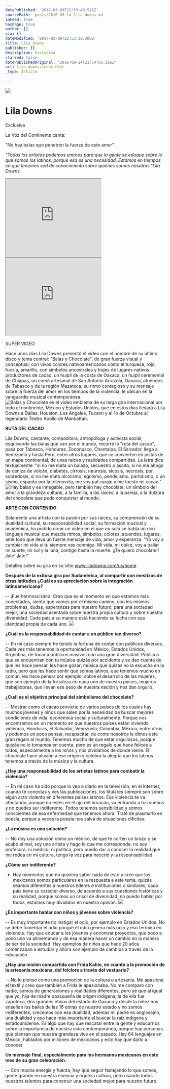 ```yaml
---
datePublished: '2017-03-09T22:53:40.515Z'
sourcePath: _posts/2016-09-14-lila-downs.md
inFeed: true
hasPage: true
author: []
via: {}
dateModified: '2017-03-09T22:53:39.300Z'
title: Lila Downs
publisher: {}
description: Exclusiva
starred: false
datePublishedOriginal: '2016-09-14T21:54:05.165Z'
url: lila-downs/index.html
_type: Article

---
```

![](https://the-grid-user-content.s3-us-west-2.amazonaws.com/2dbab6b6-8b5b-46ff-91d8-5f9e5478f880.jpg)

# Lila Downs

Exclusiva

La Voz del Continente canta:

"No hay balas que penetren la fuerza de este amor"

_"Todos los artistas podemos unirnos para que la gente se eduque sobre lo que somos los latinos, porque esa es una necesidad. Estamos en tiempos en que tenemos sed de conocimiento sobre quienes somos nosotros."Lila Downs_

<iframe src="https://the-grid.github.io/ed-userhtml/?g=eJwlzTsOwjAMANCdU0Q-QA0qBQk1nbuwMLI1iUsiJTXkI4vbg-AC741hzUsiJcFVr2E47UF5Cg9fNfSHAVTJVoOv9VkuiCLSvbnVZqiznJCSIYd0nm_8Ene9H0H9OMPZUdbwxZYYWdYWY7GZaJtG_I_T7gPzOinZ" height="244" style=""></iframe>

<iframe src="https://the-grid.github.io/ed-userhtml/?g=eJzLKCkpKLbS16_MLy0p1UtK1U819wjKLyxP8Y0yAQCVmwoC" height="244" style=""></iframe>

SUPER VIDEO

Hace unos días Lila Downs presentó el video con el nombre de su último disco y tema central: "Balas y Chocolate", de gran fuerza visual y conceptual, con vivos colores nativoamericanos como el turquesa, rojo, fucsia, amarillo, con símbolos ancestrales y trajes de lugares nativos productores de cacao: un huipil de la costa de Oaxaca, un huipil ceremonial de Chiapas, un corsé artesanal de San Antonio Arrazola, Oaxaca, atuendos de Tabasco y de la región Mazateca, su ritmo contagioso y su mensaje sobre la fuerza del amor en los tiempos de la violencia, le ubican en la vanguardia musical contemporánea.
![Balas y Chocolate es el video emblema de su larga gira internacional por todo el continente, México y Estados Unidos, que en estos días llevará a Lila Downs a Dallas, Houston, Los Angeles, Tucson y el 1o de Octubre al legendario Teatro Apollo de Manhattan.](https://the-grid-user-content.s3-us-west-2.amazonaws.com/e69c840e-0b24-4f9e-8bcf-a578b456a3f6.jpg)

**RUTA DEL CACAO**

Lila Downs, cantante, compositora, antropóloga y activista social, esquivando las balas que van por el mundo, recorre la "ruta del cacao", pasa por Tabasco, Honduras, Zoconusco, Chontalpa, El Salvador, llega a Venezuela y hasta Perú, entre otros lugares, que se convierten en pistas de un mapa continental, de unas raíces y realidades compartidas. La letra dice textualmente: "si no me mata un balazo, secuestro o asalto, si no me ahogo de ceniza de volcán, diabetes, cirrosis, neurosis, sicosis, necrosis, por sobredosis, si no me mata alcolismo, egoísmo, pendejismo, partidismo, o un sismo, espanto por la telenovela, me voy pal carajo y me tuesto mi cacao."
![Hay balas y es innegable, pero también hay chocolate, un símbolo del amor a la grandeza cultural, a la familia, a las raíces, a la pareja, a la dulzura del chocolate que pudo conquistar al mundo. ](https://the-grid-user-content.s3-us-west-2.amazonaws.com/d9004511-002e-49e7-bb5b-02dfd7eeb11c.jpg)

**ARTE CON CONTENIDO**

Solamente una artista con la pasión por sus raíces, su comprensión de su dualidad cultural, su responsabilidad social, su formación musical y académica, ha podido crear un video en el que no solo se habla un rico lenguaje musical que mezcla ritmos, símbolos, colores, atuendos, lugares, ante todo que lleva un fuerte mensaje de vida, amor y esperanza. "Yo voy a cambiar mi vida si tu siempre vas conmigo. Mi vida, mi dulce, voy a bailar mi suerte, mi sol y la luna, contigo hasta la muerte. ¡¡Te quiero chocolate!! ¡late! ¡late!"

Detalles sobre su gira en su sitio www.liladowns.com/us/home

**Después de la exitosa gira por Sudamérica, al compartir con mestizos de otras latitudes ¿Cuál es su apreciación sobre la integración latinoamericana?**

-- ¡Fue hermoscísimo! Creo que es el momento en que estamos más conectados, siento que vamos por el mismo camino, con los mismos problemas, dudas, esperanzas para nuestro futuro, para una sociedad mejor, una sociedad asentada sobre nuestra propia cultura y sobre nuestra diversidad. Cada país a su manera está haciendo su lucha con esa identidad propia de cada uno.
![](https://the-grid-user-content.s3-us-west-2.amazonaws.com/bab0087d-bec9-4676-bdab-e1a25a4fce59.jpg)

**¿Cuál es la responsabilidad de cantar a un público tan diverso?**

-- En mi caso siempre he tenido la fortuna de contar con públicos diversos. Cada vez más tenemos la oportunidad en México, Estados Unidos, Argentina, de tocar a públicos masivos con una gran diversidad. Públicos que se encuentran con tu música quizás por accidente y se dan cuenta de que les hace pensar, les hace gozar; música que quizás no la escucha en la radio, pero que les hace sentir que somos latinos, que tenemos mucho en común, les hace pensar por ejemplo, sobre el desarrollo de las mujeres, que son ejemplo de la fortaleza en cada uno de nuestro países, mujeres trabajadoras, que llevan ese peso de nuestra nación y nos dan orgullo.

**¿Cuál es el objetivo principal del simbolismo del chocolate?**

-- Mostrar como el cacao proviene de varios países de los cuales hay muchos jóvenes y niños que salen por la necesidad de buscar mejores condiciones de vida, económica social y culturalmente. Porque nos encontramos en un momento en que nuestros países están viviendo violencia, Honduras, El Salvador, Venezuela, Colombia, México, entre otros y podemos un poco pensar, recapacitar, de como nosotros le dimos este gran regalo al mundo. Tenemos mucho de que estar orgullosos, porque quizás no lo tomamos en cuenta, pero es un regalo que hace felices a todos, especialmente a los niños y nos olvidamos de donde viene. El chocolate hace alusión a ese origen y celebra la alegría que los latinos tenemos a través de la música y la cultura.

**¿Hay una responsabilidad de los artistas latinos para combatir la violencia?**

-- En mi caso ha sido porque lo veo a diario en la televisión, en el internet, cuando te conectas y ves las publicaciones, los titulares siempre son sobre algún acto violento en diferentes países latinos. Esa violencia te va afectando, aunque no estés en el ojo del huracán, va entrando a tus sueños y no puedes ser indiferente. Todos tenemos sensibilidad y somos conscientes de esa enfermedad que tenemos ahora. Traté de plasmarlo en poesía, porque a veces la poesía nos salva de situaciones difíciles.

**¿La música es una solución?**

-- No doy una solución como un médico, de que te corten un brazo y se acabó el mal, soy una artista y hago lo que me corresponde, no soy profesora, ni médico, ni política, pero puedo dar a conocer la realidad que me rodea en mi cultura, tengo la voz para hacerlo y la responsabilidad.

**¿Cómo ser indiferente?**

- Hay momentos que no quisiera saber nada de esto y creo que los mexicanos somos particulares en la respuesta a este tema, quizás seamos diferentes a nuestros líderes e instituciones o similares, cada país tiene su carácter diverso, de acuerdo a sus cuestiones históricas y su realidad, porque somos un crisol de diversidad, no puedo hablar por todos, estamos muy divididos en nuestra opinión.
![](https://the-grid-user-content.s3-us-west-2.amazonaws.com/508b3c88-bef1-452f-8786-385d9614af40.jpg)

**¿Es importante hablar con niños y jóvenes sobre violencia?**

-- Es muy importante no instigar el odio, por ejemplo en Estados Unidos. No se debe fomentar el odio porque el odio genera más odio y eso termina en violencia. Hay que educar a los jóvenes y encontrar proyectos, que poco a poco uno va alimentando y de esa manera hacer un cambio en la manera de ser de la sociedad. Hay ejemplos de niños que hace 20 años comenzaban a estudiar y ahora son ejemplo de cambios a través de la educación.

**¿Hay una misión compartida con Frida Kahlo, en cuanto a la promoción de la artesanía mexicana, del folclore a través del vestuario?**

-- No lo pienso como una promoción de la cultura o artesanía. Me apasiona el textil y creo que también a Frida le apasionaba. No me comparo con nadie, somos de generaciones y realidades diferentes, pero sé que al igual que yo, hija de madre oaxaqueña de origen indígena, la de ella fue zapoteca, dos grandes etnias del estado de Oaxaca y desde la niñez nos enseñan los bailes de las 16 etnias de nuestro estado y no somos indiferentes, crecemos con esa dualidad, además mi padre es anglosajón, una dualidad y eso hace más importante el buscar la raíz indígena y estadounidense. Es algo que hay que rescatar entre la gente y educarnos sobre la importancia de nuestra vida contemporánea, porque hay personas que piensan que nuestra grandeza vive en el pasado. Hay 64 lenguajes en México, hablados por millones de mexicanos y esto hay que darlo a conocer.

**Un mensaje final, especialmente para los hermanos mexicanos en este mes de su gran celebración.**

-- Con mucha energía y fuerza, hay que seguir festejando lo que somos, gente grande en nuestra esencia y riqueza cultura, pero usando todos nuestros talentos para construir una sociedad mejor para nuestro futuro.